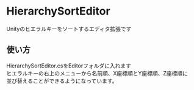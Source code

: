 # HierarchySortEditor
Unityのヒエラルキーをソートするエディタ拡張です

## 使い方  
HierarchySortEditor.csをEditorフォルダに入れます  
ヒエラルキーの右上のメニューから名前順、X座標順とY座標順、Z座標順に  
並び替えることができるようになっています。


